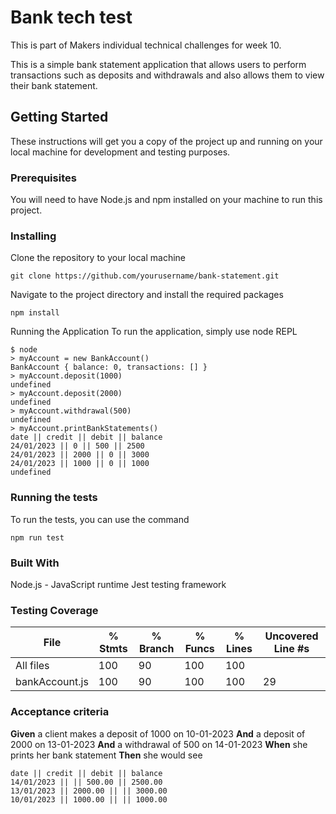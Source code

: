 # Bank tech test

This is part of Makers individual technical challenges for week 10.

This is a simple bank statement application that allows users to perform transactions such as deposits and withdrawals and also allows them to view their bank statement.

## Getting Started

These instructions will get you a copy of the project up and running on your local machine for development and testing purposes.

### Prerequisites

You will need to have Node.js and npm installed on your machine to run this project.

### Installing
Clone the repository to your local machine

```git clone https://github.com/yourusername/bank-statement.git```

Navigate to the project directory and install the required packages

```
npm install
```
Running the Application
To run the application, simply use node REPL

```
$ node
> myAccount = new BankAccount()
BankAccount { balance: 0, transactions: [] }
> myAccount.deposit(1000)
undefined
> myAccount.deposit(2000)
undefined
> myAccount.withdrawal(500)
undefined
> myAccount.printBankStatements()
date || credit || debit || balance
24/01/2023 || 0 || 500 || 2500
24/01/2023 || 2000 || 0 || 3000
24/01/2023 || 1000 || 0 || 1000
undefined
```
### Running the tests
To run the tests, you can use the command
```
npm run test
```
### Built With

Node.js - JavaScript runtime
Jest testing framework

### Testing Coverage

File            | % Stmts | % Branch | % Funcs | % Lines | Uncovered Line #s
----------------|---------|----------|---------|---------|-------------------
All files       |     100 |       90 |     100 |     100 |
 bankAccount.js |     100 |       90 |     100 |     100 | 29

### Acceptance criteria

**Given** a client makes a deposit of 1000 on 10-01-2023
**And** a deposit of 2000 on 13-01-2023
**And** a withdrawal of 500 on 14-01-2023
**When** she prints her bank statement
**Then** she would see

```
date || credit || debit || balance
14/01/2023 || || 500.00 || 2500.00
13/01/2023 || 2000.00 || || 3000.00
10/01/2023 || 1000.00 || || 1000.00
```